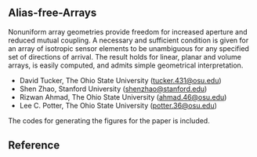## Alias-free-Arrays
Nonuniform array geometries provide freedom for increased aperture and reduced mutual coupling. A necessary and sufficient condition is given for an array of isotropic sensor elements to be unambiguous for any specified set of directions of arrival. The result holds for linear, planar and volume arrays, is easily computed, and admits simple geometrical interpretation.

* David Tucker, The Ohio State University (tucker.431@osu.edu)
* Shen Zhao, Stanford University (shenzhao@stanford.edu)
* Rizwan Ahmad, The Ohio State University (ahmad.46@osu.edu)
* Lee C. Potter, The Ohio State University (potter.36@osu.edu)

The codes for generating the figures for the paper is included.

## Reference
